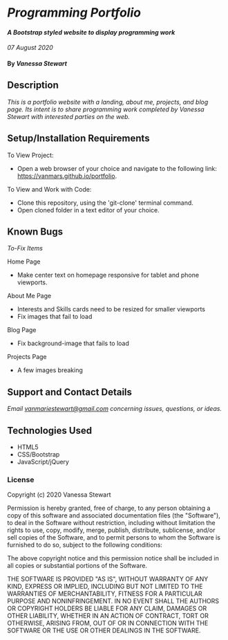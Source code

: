 # _Programming Portfolio_

#### _A Bootstrap styled website to display programming work_
_07 August 2020_

#### By _**Vanessa Stewart**_

## Description

_This is a portfolio website with a landing, about me, projects, and blog page. Its intent is to share programming work completed by Vanessa Stewart with interested parties on the web._

## Setup/Installation Requirements
To View Project:
* Open a web browser of your choice and navigate to the following link: https://vanmars.github.io/portfolio.

To View and Work with Code:
* Clone this repository, using the 'git-clone' terminal command.
* Open cloned folder in a text editor of your choice.

## Known Bugs

_To-Fix Items_

Home Page
* Make center text on homepage responsive for tablet and phone viewports.

About Me Page
* Interests and Skills cards need to be resized for smaller viewports
* Fix images that fail to load

Blog Page
* Fix background-image that fails to load

Projects Page
* A few images breaking

## Support and Contact Details

_Email vanmariestewart@gmail.com concerning issues, questions, or ideas._

## Technologies Used

* HTML5
* CSS/Bootstrap
* JavaScript/jQuery

### License

Copyright (c) 2020 Vanessa Stewart

Permission is hereby granted, free of charge, to any person obtaining a copy
of this software and associated documentation files (the "Software"), to deal
in the Software without restriction, including without limitation the rights
to use, copy, modify, merge, publish, distribute, sublicense, and/or sell
copies of the Software, and to permit persons to whom the Software is
furnished to do so, subject to the following conditions:

The above copyright notice and this permission notice shall be included in all
copies or substantial portions of the Software.

THE SOFTWARE IS PROVIDED "AS IS", WITHOUT WARRANTY OF ANY KIND, EXPRESS OR
IMPLIED, INCLUDING BUT NOT LIMITED TO THE WARRANTIES OF MERCHANTABILITY,
FITNESS FOR A PARTICULAR PURPOSE AND NONINFRINGEMENT. IN NO EVENT SHALL THE
AUTHORS OR COPYRIGHT HOLDERS BE LIABLE FOR ANY CLAIM, DAMAGES OR OTHER
LIABILITY, WHETHER IN AN ACTION OF CONTRACT, TORT OR OTHERWISE, ARISING FROM,
OUT OF OR IN CONNECTION WITH THE SOFTWARE OR THE USE OR OTHER DEALINGS IN THE
SOFTWARE.
